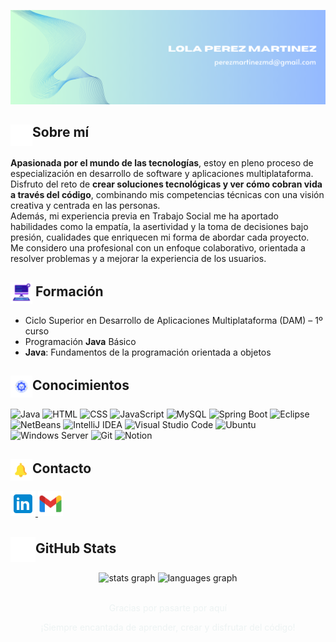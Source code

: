 ![Banner de presentación](Blue%20Modern%20Geometric%20LinkedIn%20Banner%20.png)

## <img src="Information.gif" width="35" style="vertical-align:text-top;"/>Sobre mí

**Apasionada por el mundo de las tecnologías**, estoy en pleno proceso de especialización en desarrollo de software y aplicaciones multiplataforma.  
Disfruto del reto de **crear soluciones tecnológicas y ver cómo cobran vida a través del código**, combinando mis competencias técnicas con una visión creativa y centrada en las personas.  
Además, mi experiencia previa en Trabajo Social me ha aportado habilidades como la empatía, la asertividad y la toma de decisiones bajo presión, cualidades que enriquecen mi forma de abordar cada proyecto.  
Me considero una profesional con un enfoque colaborativo, orientada a resolver problemas y a mejorar la experiencia de los usuarios.  

## <img src="AI Automation.gif" width="35" style="vertical-align:middle;"/> Formación

- Ciclo Superior en Desarrollo de Aplicaciones Multiplataforma (DAM) – 1º curso  
- Programación **Java** Básico
- **Java**: Fundamentos de la programación orientada a objetos

## <img src="Wrench.gif" width="35" style="vertical-align:middle;"/>Conocimientos
![Java](https://img.shields.io/badge/Java-ED8B00?style=for-the-badge&logo=openjdk&logoColor=white)
![HTML](https://img.shields.io/badge/HTML5-E34F26?style=for-the-badge&logo=html5&logoColor=white)
![CSS](https://img.shields.io/badge/CSS3-1572B6?style=for-the-badge&logo=css3&logoColor=white)
![JavaScript](https://img.shields.io/badge/JavaScript-F7DF1E?style=for-the-badge&logo=javascript&logoColor=black)
![MySQL](https://img.shields.io/badge/MySQL-4479A1?style=for-the-badge&logo=mysql&logoColor=white)
![Spring Boot](https://img.shields.io/badge/Spring_Boot-6DB33F?style=for-the-badge&logo=spring&logoColor=white)
![Eclipse](https://img.shields.io/badge/Eclipse-2C2255?style=for-the-badge&logo=eclipse&logoColor=white)
![NetBeans](https://img.shields.io/badge/NetBeans-0078CE?style=for-the-badge&logo=netbeans&logoColor=white)
![IntelliJ IDEA](https://img.shields.io/badge/IntelliJ_IDEA-000000?style=for-the-badge&logo=intellij-idea&logoColor=white)
![Visual Studio Code](https://img.shields.io/badge/VS_Code-007ACC?style=for-the-badge&logo=visual-studio-code&logoColor=white)
![Ubuntu](https://img.shields.io/badge/Ubuntu-E95420?style=for-the-badge&logo=ubuntu&logoColor=white)
![Windows Server](https://img.shields.io/badge/Windows%20Server-0078D6?style=for-the-badge&logo=windows&logoColor=white)
![Git](https://img.shields.io/badge/Git-F05032?style=for-the-badge&logo=git&logoColor=white)
![Notion](https://img.shields.io/badge/Notion-000000?style=for-the-badge&logo=notion&logoColor=white)

## <img src="Notification bell.gif" width="35" style="vertical-align:middle;"/>Contacto
<p align="rigth">
  <a href="https://www.linkedin.com/in/lola-p%C3%A9rez-mart%C3%ADnez-789b42a3/">
    <img src="linkedin.png" width="40" />
  </a>
  <a href="mailto:perezmartinezmd@gmail.com">
    <img src="gmail.png" width="40" />
  </a>
</p>

## <img src="Growth Chart.gif" width="40" style="vertical-align:middle;"/>GitHub Stats 

<div align="center">
 <img src="https://github-readme-stats.vercel.app/api?username=LolaPerezMartinez&show_icons=true&theme=radical&cache_seconds=86400" height="150" alt="stats graph" />
  <img src="https://github-readme-stats.vercel.app/api/top-langs/?username=PerezMartinezLola&layout=compact&theme=radical" height="150" alt="languages graph" />
</div>

<br/>

<div align="center" style="color: rgb(237, 243, 243);">
  <p>Gracias por pasarte por aquí</p>
  <p>¡Siempre encantada de aprender, crear y disfrutar del código!</p>
</div>













